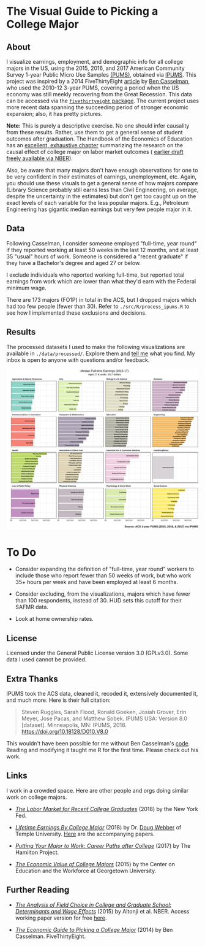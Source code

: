 # The Visual Guide to Picking a College Major

## About

I visualize earnings, employment, and demographic info for all college majors in 
the US, using the 2015, 2016, and 2017 American Community Survey 1-year Public 
Micro Use Samples 
[(PUMS)](https://www.census.gov/programs-surveys/acs/technical-documentation/pums/documentation.html), 
obtained via [IPUMS](https://usa.ipums.org/usa/). 
This project was inspired by a 2014 FiveThirtyEight 
[article](https://fivethirtyeight.com/features/the-economic-guide-to-picking-a-college-major/) 
by [Ben Casselman](https://github.com/BenCasselman), who used the 2010-12 3-year 
PUMS, covering a period when the US economy was still meekly 
recovering from the Great Recession. This data can be accessed via the 
[`fivethirtyeight` package](https://github.com/fivethirtyeight/data/tree/master/college-majors). 
The current project uses more recent data spanning the succeeding period of 
stronger economic expansion; also, it has pretty pictures.

**Note:** This is purely a descriptive exercise. No one should infer causality 
from these results. Rather, use them to get a general sense of student outcomes 
after graduation. The Handbook of the Economics of Education has an 
[excellent, exhaustive chapter](https://www.sciencedirect.com/science/article/pii/B9780444634597000075) 
summarizing the research on the causal effect of college major on labor market 
outcomes ( [earlier draft freely available via NBER](www.amaurel.net/IMG/pdf/w21655.pdf)).

Also, be aware that many majors don't have enough observations for one to be 
very confident in their estimates of earnings, unemployment, etc. Again, you 
should use these visuals to get a general sense of how majors compare (Library 
Science probably still earns less than Civil Engineering, on average, despite 
the uncertainty in the estimates) but don't get too caught up on the exact 
levels of each variable for the less popular majors. E.g., Petroleum Engineering has gigantic median earnings but very few people major in it.

## Data

Following Casselman, I consider someone employed "full-time, year round" if they
reported working at least 50 weeks in the last 12 months, and at least 35
"usual" hours of work. Someone is considered a "recent graduate" if they have a
Bachelor's degree and aged 27 or below. 

I exclude individuals who reported working full-time, but
reported total earnings from work which are lower than what they'd earn with
the Federal minimum wage.

There are 173 majors (FO1P) in total in the ACS, but I dropped majors which had 
too few people (fewer than 30). Refer to `./src/R/process_ipums.R` to see how I 
implemented these exclusions and decisions.

## Results

The processed datasets I used to make the following visualizations are available 
in `./data/processed/`. Explore them and 
[tell me](https://twitter.com/TheRealEveret) what you find. My inbox is open to
anyone with questions and/or feedback.

![Median Full-time Earnings by Major](/graphics/bar_med_ftyr_earn.png)

# To Do

* Consider expanding the definition of "full-time, year round" workers to 
include those who report fewer than 50 weeks of work, but who work 35+ hours per
week and have been employed at least 6 months.

* Consider excluding, from the visualizations, majors which have fewer than 100
respondents, instead of 30. HUD sets this cutoff for their SAFMR data.

* Look at home ownership rates.

## License

Licensed under the General Public License version 3.0 (GPLv3.0). Some data I 
used cannot be provided.

## Extra Thanks

IPUMS took the ACS data, cleaned it, recoded it, extensively documented it, and
much more. Here is their full citation:

>Steven Ruggles, Sarah Flood, Ronald Goeken, Josiah Grover, Erin Meyer, Jose Pacas, and Matthew Sobek. IPUMS USA: Version 8.0 [dataset]. Minneapolis, MN: IPUMS, 2018. https://doi.org/10.18128/D010.V8.0

This wouldn't have been possible for me without Ben Casselman's 
[code](https://github.com/fivethirtyeight/data/blob/master/college-majors/college-majors-rscript.R). 
Reading and modifying it taught me R for the first time. Please check out his
work.

## Links

I work in a crowded space. Here are other people and orgs doing similar work on college majors.

* *[The Labor Market for Recent College Graduates](https://www.newyorkfed.org/research/college-labor-market/index.html)* (2018) by the New York Fed.

* *[Lifetime Earnings By College Major](https://public.tableau.com/profile/douglas.webber#!/vizhome/LifetimeEarnings/Sheet1)* (2018) by Dr. [Doug Webber](https://twitter.com/dougwebberecon) of Temple University. [Here](https://docs.google.com/viewer?url=http%3A%2F%2Fwww.doug-webber.com%2Fexpected_all.pdf&pdf=true) are the accompanying papers.

* *[Putting Your Major to Work: Career Paths after College](http://www.hamiltonproject.org/charts/median_earnings_for_largest_occupations)* (2017) by The Hamilton Project.

* *[The Economic Value of College Majors](https://cew.georgetown.edu/cew-reports/valueofcollegemajors/#full-report)* (2015) by the Center on Education and the Workforce at Georgetown University.

## Further Reading

* *[The Analysis of Field Choice in College and Graduate School: Determinants and Wage Effects](https://www.sciencedirect.com/science/article/pii/B9780444634597000075)* (2015) by Altonji et al. NBER. Access working paper version for free [here](www.amaurel.net/IMG/pdf/w21655.pdf).

* *[The Economic Guide to Picking a College Major](https://fivethirtyeight.com/features/the-economic-guide-to-picking-a-college-major/)* (2014) by Ben Casselman. FiveThirtyEight.
